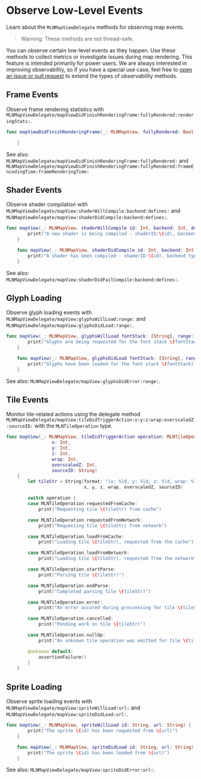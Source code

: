 # Observe Low-Level Events

Learn about the ``MLNMapViewDelegate`` methods for observing map events.

> Warning: These methods are not thread-safe.

You can observe certain low-level events as they happen. Use these methods to collect metrics or investigate issues during map rendering. This feature is intended primarily for power users. We are always interested in improving observability, so if you have a special use case, feel free to [open an issue or pull request](https://github.com/maplibre/maplibre-native) to extend the types of observability methods.

## Frame Events

Observe frame rendering statistics with ``MLNMapViewDelegate/mapViewDidFinishRenderingFrame:fullyRendered:renderingStats:``.

<!-- include-example(ObserverExampleRenderingStats) -->

```swift
func mapViewDidFinishRenderingFrame(_: MLNMapView, fullyRendered: Bool, renderingStats: MLNRenderingStats) {

    }
```

See also: ``MLNMapViewDelegate/mapViewDidFinishRenderingFrame:fullyRendered:`` and ``MLNMapViewDelegate/mapViewDidFinishRenderingFrame:fullyRendered:frameEncodingTime:frameRenderingTime:``

## Shader Events

Observe shader compilation with ``MLNMapViewDelegate/mapView:shaderWillCompile:backend:defines:`` and ``MLNMapViewDelegate/mapView:shaderDidCompile:backend:defines:``.

<!-- include-example(ObserverExampleShaders) -->

```swift
func mapView(_: MLNMapView, shaderWillCompile id: Int, backend: Int, defines: String) {
        print("A new shader is being compiled - shaderID:\(id), backend type:\(backend), program configuration:\(defines)")
    }

    func mapView(_: MLNMapView, shaderDidCompile id: Int, backend: Int, defines: String) {
        print("A shader has been compiled - shaderID:\(id), backend type:\(backend), program configuration:\(defines)")
    }
```

See also: ``MLNMapViewDelegate/mapView:shaderDidFailCompile:backend:defines:``.

## Glyph Loading

Observe glyph loading events with ``MLNMapViewDelegate/mapView:glyphsWillLoad:range:`` and ``MLNMapViewDelegate/mapView:glyphsDidLoad:range:``.

<!-- include-example(ObserverExampleGlyphs) -->

```swift
func mapView(_: MLNMapView, glyphsWillLoad fontStack: [String], range: NSRange) {
        print("Glyphs are being requested for the font stack \(fontStack), ranging from \(range.location) to \(range.location + range.length)")
    }

    func mapView(_: MLNMapView, glyphsDidLoad fontStack: [String], range: NSRange) {
        print("Glyphs have been loaded for the font stack \(fontStack), ranging from \(range.location) to \(range.location + range.length)")
    }
```

See also: ``MLNMapViewDelegate/mapView:glyphsDidError:range:``.

## Tile Events

Monitor tile-related actions using the delegate method ``MLNMapViewDelegate/mapView:tileDidTriggerAction:x:y:z:wrap:overscaledZ:sourceID:`` with the ``MLNTileOperation`` type.

<!-- include-example(ObserverExampleTiles) -->

```swift
func mapView(_: MLNMapView, tileDidTriggerAction operation: MLNTileOperation,
                 x: Int,
                 y: Int,
                 z: Int,
                 wrap: Int,
                 overscaledZ: Int,
                 sourceID: String)
    {
        let tileStr = String(format: "(x: %ld, y: %ld, z: %ld, wrap: %ld, overscaledZ: %ld, sourceID: %@)",
                             x, y, z, wrap, overscaledZ, sourceID)

        switch operation {
        case MLNTileOperation.requestedFromCache:
            print("Requesting tile \(tileStr) from cache")

        case MLNTileOperation.requestedFromNetwork:
            print("Requesting tile \(tileStr) from network")

        case MLNTileOperation.loadFromCache:
            print("Loading tile \(tileStr), requested from the cache")

        case MLNTileOperation.loadFromNetwork:
            print("Loading tile \(tileStr), requested from the network")

        case MLNTileOperation.startParse:
            print("Parsing tile \(tileStr)")

        case MLNTileOperation.endParse:
            print("Completed parsing tile \(tileStr)")

        case MLNTileOperation.error:
            print("An error occured during proccessing for tile \(tileStr)")

        case MLNTileOperation.cancelled:
            print("Pending work on tile \(tileStr)")

        case MLNTileOperation.nullOp:
            print("An unknown tile operation was emitted for tile \(tileStr)")

        @unknown default:
            assertionFailure()
        }
    }
```

## Sprite Loading

Observe sprite loading events with ``MLNMapViewDelegate/mapView:spriteWillLoad:url:`` and ``MLNMapViewDelegate/mapView:spriteDidLoad:url:``.

<!-- include-example(ObserverExampleSprites) -->

```swift
func mapView(_: MLNMapView, spriteWillLoad id: String, url: String) {
        print("The sprite \(id) has been requested from \(url)")
    }

    func mapView(_: MLNMapView, spriteDidLoad id: String, url: String) {
        print("The sprite \(id) has been loaded from \(url)")
    }
```

See also: ``MLNMapViewDelegate/mapView:spriteDidError:url:``.
